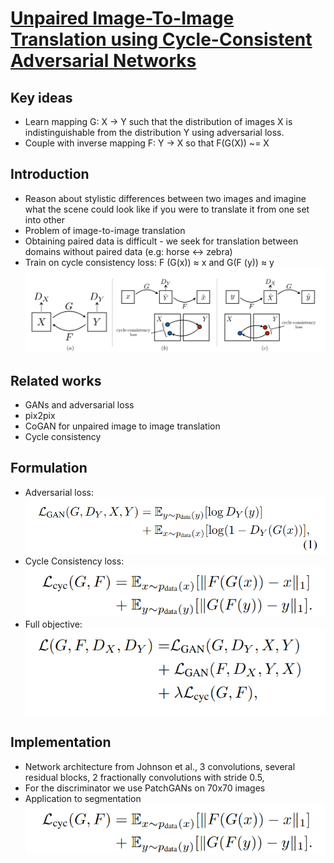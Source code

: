 # [Unpaired Image-To-Image Translation using Cycle-Consistent Adversarial Networks](https://arxiv.org/pdf/1703.10593v7.pdf)

## Key ideas
* Learn mapping G: X -> Y such that the distribution of images X is indistinguishable from the distribution Y using adversarial loss.
* Couple with inverse mapping F: Y -> X  so that F(G(X)) ~= X

## Introduction
* Reason about stylistic differences between two images and imagine what the scene could look like if you were to translate it from one set into other
* Problem of image-to-image translation
* Obtaining paired data is difficult - we seek for translation between domains without paired data (e.g: horse <-> zebra)
* Train on cycle consistency loss:  F (G(x)) ≈ x and G(F (y)) ≈ y
![](cyclegan-loss.png)

## Related works
* GANs and adversarial loss
* pix2pix
* CoGAN for unpaired image to image translation
* Cycle consistency

## Formulation
* Adversarial loss: ![](cyclegan-adversarial.png)
* Cycle Consistency loss: ![](cyclegan-consistency.png)
* Full objective: ![](cyclegan-full.png)

## Implementation
* Network architecture from Johnson et al., 3 convolutions, several residual blocks, 2 fractionally convolutions with stride 0.5,
* For the discriminator we use PatchGANs on 70x70 images
* Application to segmentation
![](cyclegan-consistency.png)

